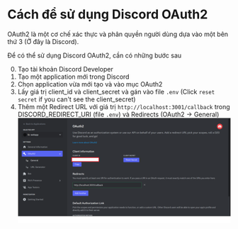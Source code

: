 # Cách để sử dụng Discord OAuth2

OAuth2 là một cơ chế xác thực và phân quyền người dùng dựa vào một bên thứ 3 (Ở đây là Discord). 

Để có thể sử dụng Discord OAuth2, cần có những bước sau

0. Tạo tài khoản Discord Developer
1. Tạo một application mới trong Discord 
2. Chọn application vừa mới tạo và vào mục OAuth2
3. Lấy giá trị client_id và client_secret và gán vào file `.env` (Click `reset secret` if you can't see the client_secret)
4. Thêm một Redirect URL với giá trị `http://localhost:3001/callback` trong DISCORD_REDIRECT_URI (file `.env`) và Redirects (OAuth2 -> General)
![](./OAuth2.png)